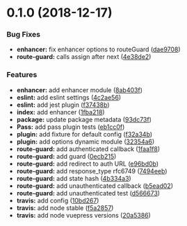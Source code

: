 # 0.1.0 (2018-12-17)


### Bug Fixes

* **enhancer:** fix enhancer options to routeGuard ([dae9708](https://github.com/InCuca/vuepress-pass/commit/dae9708))
* **route-guard:** calls assign after next ([4e38de2](https://github.com/InCuca/vuepress-pass/commit/4e38de2))


### Features

* **enhancer:** add enhancer module ([8ab403f](https://github.com/InCuca/vuepress-pass/commit/8ab403f))
* **eslint:** add eslint settings ([4c2ae56](https://github.com/InCuca/vuepress-pass/commit/4c2ae56))
* **eslint:** add jest plugin ([f37438b](https://github.com/InCuca/vuepress-pass/commit/f37438b))
* **index:** add enhancer ([1fba218](https://github.com/InCuca/vuepress-pass/commit/1fba218))
* **package:** update package metadata ([93dc73f](https://github.com/InCuca/vuepress-pass/commit/93dc73f))
* **Pass:** add pass plugin tests ([eb1cc0f](https://github.com/InCuca/vuepress-pass/commit/eb1cc0f))
* **plugin:** add fixture for default config ([f32a34b](https://github.com/InCuca/vuepress-pass/commit/f32a34b))
* **plugin:** add options dynamic module ([32354a6](https://github.com/InCuca/vuepress-pass/commit/32354a6))
* **route-guard:** add authenticated callback ([1faa1f8](https://github.com/InCuca/vuepress-pass/commit/1faa1f8))
* **route-guard:** add guard ([0ecb215](https://github.com/InCuca/vuepress-pass/commit/0ecb215))
* **route-guard:** add redirect to auth URL ([e96bd0b](https://github.com/InCuca/vuepress-pass/commit/e96bd0b))
* **route-guard:** add response_type rfc6749 ([7494eeb](https://github.com/InCuca/vuepress-pass/commit/7494eeb))
* **route-guard:** add state hash ([4b334a3](https://github.com/InCuca/vuepress-pass/commit/4b334a3))
* **route-guard:** add unauthenticated callback ([b5ead02](https://github.com/InCuca/vuepress-pass/commit/b5ead02))
* **route-guard:** add unauthenticated test ([d566673](https://github.com/InCuca/vuepress-pass/commit/d566673))
* **travis:** add config ([10bd267](https://github.com/InCuca/vuepress-pass/commit/10bd267))
* **travis:** add node stable ([f5a2857](https://github.com/InCuca/vuepress-pass/commit/f5a2857))
* **travis:** add node vuepress versions ([20a5386](https://github.com/InCuca/vuepress-pass/commit/20a5386))



